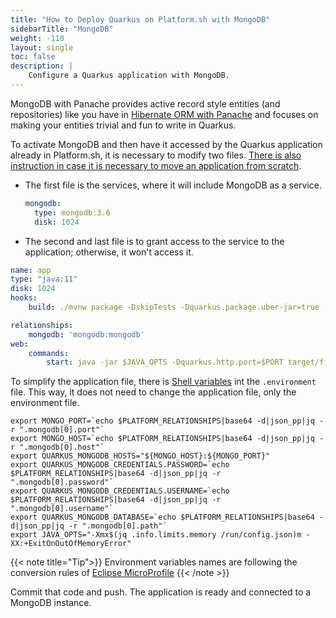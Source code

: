 ```yaml
---
title: "How to Deploy Quarkus on Platform.sh with MongoDB"
sidebarTitle: "MongoDB"
weight: -110
layout: single
toc: false
description: |
    Configure a Quarkus application with MongoDB.
---
```


MongoDB with Panache provides active record style entities (and repositories) like you have in [Hibernate ORM with Panache](https://quarkus.io/guides/hibernate-orm-panache) and focuses on making your entities trivial and fun to write in Quarkus.

To activate MongoDB and then have it accessed by the Quarkus application already in Platform.sh, it is necessary to modify two files. [There is also instruction in case it is necessary to move an application from scratch](_index.md).

* The first file is the services, where it will include MongoDB as a service.

  ```yaml
  mongodb:
    type: mongodb:3.6
    disk: 1024
  ```

* The second and last file is to grant access to the service to the application; otherwise, it won't access it.

```yaml
name: app
type: "java:11"
disk: 1024
hooks:
    build: ./mvnw package -DskipTests -Dquarkus.package.uber-jar=true

relationships:
    mongodb: 'mongodb:mongodb'
web:
    commands:
        start: java -jar $JAVA_OPTS -Dquarkus.http.port=$PORT target/file.jar
```

To simplify the application file, there is [Shell variables](https://docs.platform.sh/development/variables.html#shell-variables) int the  `.environment` file. This way,  it does not need to change the application file, only the environment file.

```properties
export MONGO_PORT=`echo $PLATFORM_RELATIONSHIPS|base64 -d|json_pp|jq -r ".mongodb[0].port"`
export MONGO_HOST=`echo $PLATFORM_RELATIONSHIPS|base64 -d|json_pp|jq -r ".mongodb[0].host"`
export QUARKUS_MONGODB_HOSTS="${MONGO_HOST}:${MONGO_PORT}"
export QUARKUS_MONGODB_CREDENTIALS.PASSWORD=`echo $PLATFORM_RELATIONSHIPS|base64 -d|json_pp|jq -r ".mongodb[0].password"`
export QUARKUS_MONGODB_CREDENTIALS.USERNAME=`echo $PLATFORM_RELATIONSHIPS|base64 -d|json_pp|jq -r ".mongodb[0].username"`
export QUARKUS_MONGODB_DATABASE=`echo $PLATFORM_RELATIONSHIPS|base64 -d|json_pp|jq -r ".mongodb[0].path"`
export JAVA_OPTS="-Xmx$(jq .info.limits.memory /run/config.json)m -XX:+ExitOnOutOfMemoryError"
```

{{< note title="Tip">}}
Environment variables names are following the conversion rules of [Eclipse MicroProfile](https://github.com/eclipse/microprofile-config/blob/master/spec/src/main/asciidoc/configsources.asciidoc#default-configsources)
{{< /note >}}

Commit that code and push. The application is ready and connected to a MongoDB instance.

